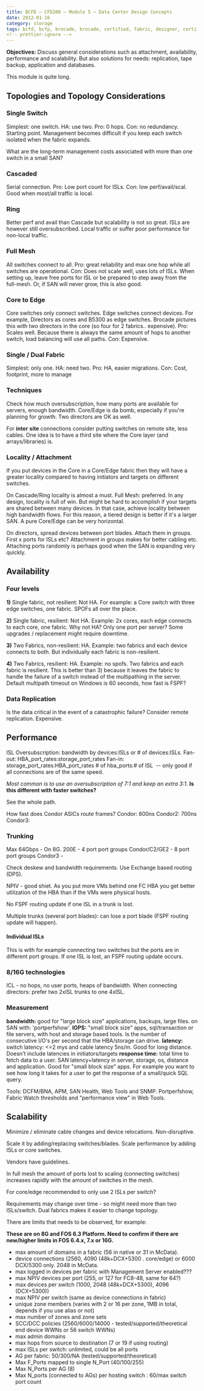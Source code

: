 ```yaml
---
title: BCFD – CFD200 – Module 5 – Data Center Design Concepts
date: 2012-01-16
category: storage
tags: bcfd, bcfp, brocade, brocade, certified, fabric, designer, certification, storage, storage, area, network, storage, network
<!-- prettier-ignore -->
---
```


**Objectives:** Discuss general considerations such as attachment, availability,
performance and scalability. But also solutions for needs: replication, tape
backup, application and databases.

This module is quite long.

## Topologies and Topology Considerations

### Single Switch

Simplest: one switch. HA: use two. Pro: 0 hops. Con: no redundancy. Starting
point. Management becomes difficult if you keep each switch isolated when the
fabric expands.

What are the long-term management costs associated with more than one switch in
a small SAN?

### Cascaded

Serial connection. Pro: Low port count for ISLs. Con: low perf/avail/scal. Good
when most/all traffic is local.

### Ring

Better perf and avail than Cascade but scalability is not so great. ISLs are
however still oversubscribed. Local traffic or suffer poor performance for
non-local traffic.

### Full Mesh

All switches connect to all. Pro: great reliability and max one hop while all
switches are operational. Con: Does not scale well, uses lots of ISLs. When
setting up, leave free ports for ISL or be prepared to step away from the
full-mesh. Or, if SAN will never grow, this is also good.

### Core to Edge

Core switches only connect switches. Edge switches connect devices. For example,
Directors as cores and B5300 as edge switches. Brocade pictures this with two
directors in the core (so four for 2 fabrics.. expensive). Pro: Scales well.
Because there is always the same amount of hops to another switch, load
balancing will use all paths. Con: Expensive.

### Single / Dual Fabric

Simplest: only one. HA: need two. Pro: HA, easier migrations. Con: Cost,
footprint, more to manage

### Techniques

Check how much oversubscription, how many ports are available for servers,
enough bandwidth. Core/Edge is da bomb, especially if you're planning for
growth. Two directors are OK as well.

For **inter** **site** connections consider putting switches on remote site,
less cables. One idea is to have a third site where the Core layer (and
arrays/libraries) is.

### Locality / Attachment

If you put devices in the Core in a Core/Edge fabric then they will have a
greater locality compared to having initiators and targets on different
switches.

On Cascade/Ring locality is almost a must. Full Mesh: preferred. In any design,
locality is full of win. But might be hard to accomplish if your targets are
shared between many devices. In that case, achieve locality between high
bandwidth flows. For this reason, a tiered design is better if it's a larger
SAN. A pure Core/Edge can be very horizontal.

On directors, spread devices between port blades. Attach them in groups. First x
ports for ISLs etc? Attachment in groups makes for better cabling etc. Attaching
ports randomly is perhaps good when the SAN is expanding very quickly.

## Availability

### Four levels

**1)** Single fabric, not resilient: Not HA. For example: a Core switch with
three edge switches, one fabric. SPOFs all over the place.

**2)** Single fabric, resilient: Not HA. Example: 2x cores, each edge connects
to each core, one fabric. Why not HA? Only one port per server? Some upgrades /
replacement might require downtime.

**3)** Two Fabrics, non-resilient: HA. Example: two fabrics and each device
connects to both. But individually each fabric is non-resilient.

**4)** Two Fabrics, resilient: HA. Example: no spofs. Two fabrics and each
fabric is resilient. This is better than 3) because it leaves the fabric to
handle the failure of a switch instead of the multipathing in the server.
Default multipath timeout on Windows is 60 seconds, how fast is FSPF?

### Data Replication

Is the data critical in the event of a catastrophic failure? Consider remote
replication. Expensive.

## Performance

ISL Oversubscription: bandwidth by devices:ISLs or # of devices:ISLs. Fan-out:
HBA_port_rates:storage_port_rates Fan-in: storage_port_rates:HBA_port_rates # of
hba_ports:# of ISL  -- only good if all connections are of the same speed.

_Most common is to use an oversubscription of 7:1 and keep an extra 3:1._ **Is
this different with faster switches?**

See the whole path.

How fast does Condor ASICs route frames? Condor: 800ns Condor2: 700ns Condor3:

### Trunking

Max 64Gbps - On 8G. 200E - 4 port port groups Condor/C2/GE2 - 8 port port groups
Condor3 -

Check deskew and bandwidth requirements. Use Exchange based routing (DPS).

NPIV - good shiet. As you put more VMs behind one FC HBA you get better
utilization of the HBA than if the VMs were physical hosts.

No FSPF routing update if one ISL in a trunk is lost.

Multiple trunks (several port blades): can lose a port blade (FSPF routing
update will happen).

#### Individual ISLs

This is with for example connecting two switches but the ports are in different
port groups. If one ISL is lost, an FSPF routing update occurs.

### 8/16G technologies

ICL - no hops, no user ports, heaps of bandwidth. When connecting directors:
prefer two 2xISL trunks to one 4xISL.

### Measurement

**bandwidth:** good for "large block size" applications, backups, large files.
on SAN with: 'portperfshow'. **IOPS:** "small block size" apps, sql/transaction
or file servers, with host and storage based tools. Is the number of consecutive
I/O's per second that the HBA/storage can drive. **latency:** switch latency:
<=2 mys and cable latency 5ns/m. Good for long distance. Doesn't include
latencies in initiators/targets **response time:** total time to fetch data to a
user. SAN latency+latency in server, storage, os, distance and application. Good
for "small block size" apps. For example you want to see how long it takes for a
user to get the response of a small/quick SQL query.

Tools: DCFM/BNA, APM, SAN Health, Web Tools and SNMP. Portperfshow, Fabric Watch
thresholds and "performance view" in Web Tools.

## Scalability

Minimize / eliminate cable changes and device relocations. Non-disruptive.

Scale it by adding/replacing switches/blades. Scale performance by adding ISLs
or core switches.

Vendors have guidelines.

In full mesh the amount of ports lost to scaling (connecting switches) increases
rapidly with the amount of switches in the mesh.

For core/edge recommended to only use 2 ISLs per switch?

Requirements may change over time - so might need more than two ISLs/switch.
Dual fabrics makes it easier to change topology.

There are limits that needs to be observed, for example:

**These are on 8G and FOS 6.3 Platform. Need to confirm if there are new/higher
limits in FOS 6.4.x, 7.x or 16G.**

- max amount of domains in a fabric (56 in native or 31 in McData).
- device connections (2560, 4090 (48k+DCX+5300 . core/edge) or 6000 DCX/5300
  only. 2048 in McData.
- max logged in devices per fabric with Management Server enabled???
- max NPIV devices per port (255, or 127 for FC8-48, same for 64?)
- max devices per switch (1000, 2048 (48k+DCX+5300), 4096 (DCX+5300))
- max NPIV per switch (same as device connections in fabric)
- unique zone members (varies with 2 or 16 per zone, 1MB in total, depends if
  you use alias or not)
- max number of zones and zone sets
- SCC/DCC policies (2560/6000/14000 - tested/supported/theoretical end device
  WWNs or 56 switch WWNs)
- max admin domains
- max hops from source to destination (7 or 19 if using routing)
- max ISLs per switch: unlimited, could be all ports
- AG per fabric: 50/300/NA (tested/supported/theoretical)
- Max F_Ports mapped to single N_Port (40/100/255)
- Max N_Ports per AG (8)
- Max N_ports (connected to AGs) per hosting switch : 60/max switch port count
